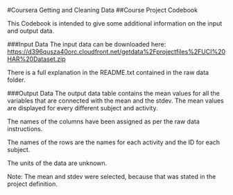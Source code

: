 #Coursera Getting and Cleaning Data
##Course Project Codebook

This Codebook is intended to give some additional information on the input and output data.

###Input Data
The input data can be downloaded here: https://d396qusza40orc.cloudfront.net/getdata%2Fprojectfiles%2FUCI%20HAR%20Dataset.zip

There is a full explanation in the README.txt contained in the raw data folder.


###Output Data
The output data table contains the mean values for all the variables that are connected with the mean and the stdev. The mean values are displayed for every different subject and activity.

The names of the columns have been assigned as per the raw data instructions.

The names of the rows are the names for each activity and the ID for each subject.

The units of the data are unknown.

Note: The mean and stdev were selected, because that was stated in the project definition.

